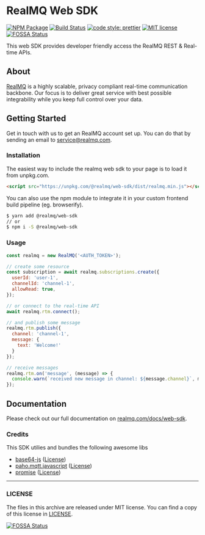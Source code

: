 # RealMQ Web SDK

[![NPM Package](https://img.shields.io/npm/v/@realmq/web-sdk.svg?style=flat-square)](https://www.npmjs.com/package/@realmq/web-sdk)
[![Build Status](https://img.shields.io/travis/realmq/realmq-web-sdk/master.svg?style=flat-square)](https://travis-ci.org/realmq/realmq-web-sdk)
[![code style: prettier](https://img.shields.io/badge/code_style-prettier-ff69b4.svg?style=flat-square)](https://github.com/prettier/prettier)
[![MIT license](https://img.shields.io/github/license/realmq/realmq-web-sdk.svg?style=flat-square)](LICENSE)
[![FOSSA Status](https://app.fossa.io/api/projects/git%2Bgithub.com%2Frealmq%2Frealmq-web-sdk.svg?type=shield)](https://app.fossa.io/projects/git%2Bgithub.com%2Frealmq%2Frealmq-web-sdk?ref=badge_shield)

This web SDK provides developer friendly access the RealMQ REST & Real-time APIs.

## About

[RealMQ](https://realmq.com) is a highly scalable, privacy compliant real-time communication backbone.
Our focus is to deliver great service with best possible integrability while you keep full control over your data.

## Getting Started

Get in touch with us to get an RealMQ account set up.
You can do that by sending an email to service@realmq.com.

### Installation

The easiest way to include the realmq web sdk to your page is to load it from unpkg.com.

```html
<script src="https://unpkg.com/@realmq/web-sdk/dist/realmq.min.js"></script>
```

You can also use the npm module to integrate it in your custom frontend build pipeline (eg. browserify).

```bash
$ yarn add @realmq/web-sdk
// or
$ npm i -S @realmq/web-sdk
```

### Usage

```js
const realmq = new RealMQ('<AUTH_TOKEN>');

// create some resource
const subscription = await realmq.subscriptions.create({
  userId: 'user-1',
  channelId: 'channel-1',
  allowRead: true,
});

// or connect to the real-time API
await realmq.rtm.connect();

// and publish some message
realmq.rtm.publish({
  channel: 'channel-1',
  message: {
    text: 'Welcome!'
  }
});

// receive messages
realmq.rtm.on('message', (message) => {
  console.warn(`received new message in channel: ${message.channel}`, message.data)
});
```

## Documentation

Please check out our full documentation on [realmq.com/docs/web-sdk](https://realmq.com/docs/web-sdk).

### Credits

This SDK utilies and bundles the following awesome libs

* [base64-js](https://github.com/beatgammit/base64-js) ([License](https://github.com/beatgammit/base64-js/blob/master/LICENSE))
* [paho.mqtt.javascript](https://github.com/eclipse/paho.mqtt.javascript) ([License](http://www.eclipse.org/org/documents/edl-v10.php))
* [promise](https://github.com/then/promise) ([License](https://github.com/then/promise/blob/master/LICENSE))

---

### LICENSE

The files in this archive are released under MIT license.
You can find a copy of this license in [LICENSE](LICENSE).


[![FOSSA Status](https://app.fossa.io/api/projects/git%2Bgithub.com%2Frealmq%2Frealmq-web-sdk.svg?type=large)](https://app.fossa.io/projects/git%2Bgithub.com%2Frealmq%2Frealmq-web-sdk?ref=badge_large)